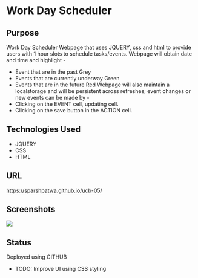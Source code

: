 # **Work Day Scheduler**

## **Purpose**
Work Day Scheduler Webpage that uses JQUERY, css and html to provide users with 1 hour slots to schedule tasks/events.
Webpage will obtain date and time and highlight - 
* Event  that are in the past Grey
* Events that are currently underway Green
* Events that are in the future Red
Webpage will also maintain a localstorage and will be persistent across refreshes; event changes or new events can be made by -
* Clicking on the EVENT cell, updating cell.
* Clicking on the save button in the ACTION cell.

## **Technologies Used**
* JQUERY
* CSS
* HTML

## **URL**
https://sparshpatwa.github.io/ucb-05/

## **Screenshots**
![](./Assets/workday-scheduler.png)

## **Status**
Deployed using GITHUB
* TODO: Improve UI using CSS styling
